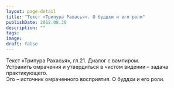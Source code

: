 ```yaml
---
layout: page-detail
title: "Текст «Трипура Рахасья». О буддхи и его роли"
publishDate: 2012.08.30
description: ""
tags:
image:
draft: false
---
```


 Текст «Трипура Рахасья», гл.21\. Диалог с вампиром.  
 Устранить омрачения и утвердиться в чистом видении – задача практикующего.  
 Эго – источник омраченного восприятия. О буддхи и его роли.  

  
